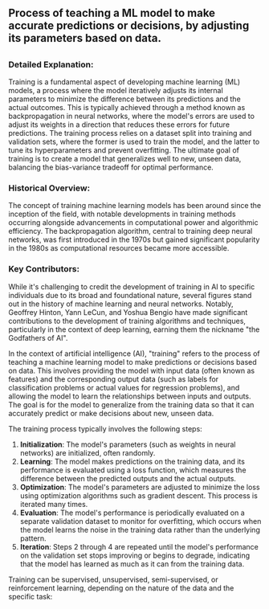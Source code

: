 ## Process of teaching a ML model to make accurate predictions or decisions, by adjusting its parameters based on data.
##

### Detailed Explanation:
Training is a fundamental aspect of developing machine learning (ML) models, a process where the model iteratively adjusts its internal parameters to minimize the difference between its predictions and the actual outcomes. This is typically achieved through a method known as backpropagation in neural networks, where the model's errors are used to adjust its weights in a direction that reduces these errors for future predictions. The training process relies on a dataset split into training and validation sets, where the former is used to train the model, and the latter to tune its hyperparameters and prevent overfitting. The ultimate goal of training is to create a model that generalizes well to new, unseen data, balancing the bias-variance tradeoff for optimal performance.

### Historical Overview:
The concept of training machine learning models has been around since the inception of the field, with notable developments in training methods occurring alongside advancements in computational power and algorithmic efficiency. The backpropagation algorithm, central to training deep neural networks, was first introduced in the 1970s but gained significant popularity in the 1980s as computational resources became more accessible.

### Key Contributors:
While it's challenging to credit the development of training in AI to specific individuals due to its broad and foundational nature, several figures stand out in the history of machine learning and neural networks. Notably, Geoffrey Hinton, Yann LeCun, and Yoshua Bengio have made significant contributions to the development of training algorithms and techniques, particularly in the context of deep learning, earning them the nickname "the Godfathers of AI".


In the context of artificial intelligence (AI), "training" refers to the process of teaching a machine learning model to make predictions or decisions based on data. This involves providing the model with input data (often known as features) and the corresponding output data (such as labels for classification problems or actual values for regression problems), and allowing the model to learn the relationships between inputs and outputs. The goal is for the model to generalize from the training data so that it can accurately predict or make decisions about new, unseen data.

The training process typically involves the following steps:

1. **Initialization**: The model's parameters (such as weights in neural networks) are initialized, often randomly.
2. **Learning**: The model makes predictions on the training data, and its performance is evaluated using a loss function, which measures the difference between the predicted outputs and the actual outputs.
3. **Optimization**: The model's parameters are adjusted to minimize the loss using optimization algorithms such as gradient descent. This process is iterated many times.
4. **Evaluation**: The model's performance is periodically evaluated on a separate validation dataset to monitor for overfitting, which occurs when the model learns the noise in the training data rather than the underlying pattern.
5. **Iteration**: Steps 2 through 4 are repeated until the model's performance on the validation set stops improving or begins to degrade, indicating that the model has learned as much as it can from the training data.

Training can be supervised, unsupervised, semi-supervised, or reinforcement learning, depending on the nature of the data and the specific task:

